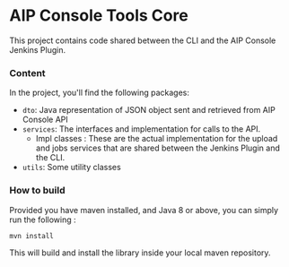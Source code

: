 # AIP Console Tools Core

This project contains code shared between the CLI and the AIP Console Jenkins Plugin.

### Content

In the project, you'll find the following packages:

* `dto`: Java representation of JSON object sent and retrieved from AIP Console API
* `services`: The interfaces and implementation for calls to the API.
    * Impl classes : These are the actual implementation for the upload and jobs services that are shared between the Jenkins Plugin and the CLI.
* `utils`: Some utility classes

### How to build

Provided you have maven installed, and Java 8 or above, you can simply run the following :

```bash
mvn install
```

This will build and install the library inside your local maven repository.